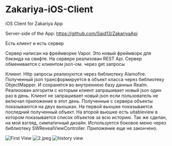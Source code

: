 
# Zakariya-iOS-Client
iOS Client for Zakariya App

Server-side of the App:
https://github.com/Said13/ZakariyaApi

Есть клиент и есть сервер

Сервер написан на фреймворке Vapor. Это новый фреймворк для бэкэнда на свифте.
На сервере реализован REST Api. Сервер обменивается с клиентом json-ом. через get запросы

Клиент. Http запросы реализуются через библиотеку Alamofire. 
Полученный json трансформируется в объект класса через библиотеку ObjectMapper. 
И сохранятся во внутреннюю базу данных Realm.
Реализован алгоритм с которым клиент запрашивает новый json один раз в день. 
Клиент не запрашивает новый json если пользователь не включал приложение в этот день.
Полученные с сервера объекты показываются на двух вьюшках. На первой вьюшке показывается последний полученный объект. На второй вьюшке есть uitableview в котором показывается список объектов за всю историю.
Так же сделан, на мой взгляд, симпатичный дизайн. Используется боковое меню через библиотеку SWRevealViewController. Приложение еще не закончено.

![First View]({{site.baseurl}}/1.jpeg)
![2.jpeg]({{site.baseurl}}/2.jpeg)
![history view  ]({{site.baseurl}}/3.jpeg)

